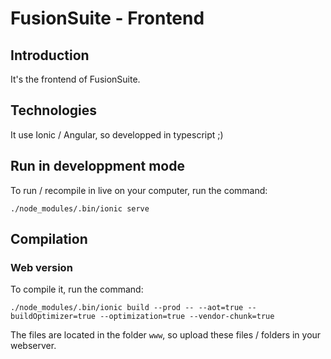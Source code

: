 # FusionSuite - Frontend

## Introduction

It's the frontend of FusionSuite.


## Technologies

It use Ionic / Angular, so developped in typescript ;)


## Run in developpment mode

To run / recompile in live on your computer, run the command:

```
./node_modules/.bin/ionic serve
```


## Compilation

### Web version

To compile it, run the command:

```
./node_modules/.bin/ionic build --prod -- --aot=true --buildOptimizer=true --optimization=true --vendor-chunk=true
```

The files are located in the folder `www`, so upload these files / folders in your webserver.

